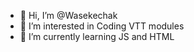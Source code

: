 - 👋 Hi, I’m @Wasekechak
- 👀 I’m interested in Coding VTT modules
- 🌱 I’m currently learning JS and HTML

<!---
Wasekechak/Wasekechak is a ✨ special ✨ repository because its `README.md` (this file) appears on your GitHub profile.
You can click the Preview link to take a look at your changes.
--->
